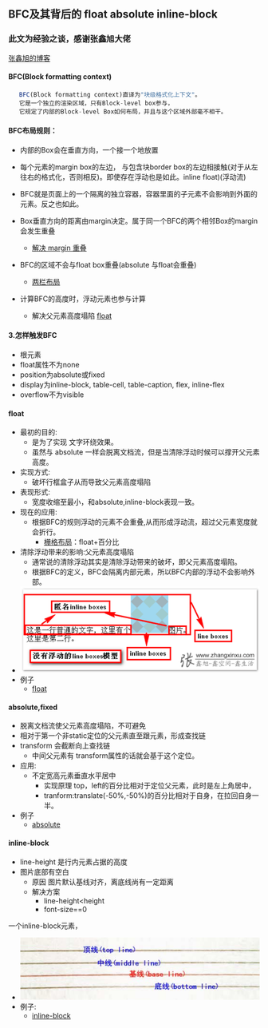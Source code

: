 ## BFC及其背后的 float absolute inline-block

### 此文为经验之谈，感谢张鑫旭大佬

[张鑫旭的博客](https://www.zhangxinxu.com/wordpress/)

#### BFC(Block formatting context)
```js
   BFC(Block formatting context)直译为"块级格式化上下文"。
   它是一个独立的渲染区域，只有Block-level box参与， 
   它规定了内部的Block-level Box如何布局，并且与这个区域外部毫不相干。
```
#### BFC布局规则：
  - 内部的Box会在垂直方向，一个接一个地放置
  - 每个元素的margin box的左边， 与包含块border box的左边相接触(对于从左往右的格式化，否则相反)。即使存在浮动也是如此。inline float)(浮动流)
  - BFC就是页面上的一个隔离的独立容器，容器里面的子元素不会影响到外面的元素。反之也如此。

  - Box垂直方向的距离由margin决定。属于同一个BFC的两个相邻Box的margin会发生重叠
    - [解决 margin 重叠](https://liubin915249126.github.io/BFC/bfc.html)
  - BFC的区域不会与float box重叠(absolute 与float会重叠)
    - [两栏布局](https://liubin915249126.github.io/BFC/bfc.html)
  - 计算BFC的高度时，浮动元素也参与计算
    - 解决父元素高度塌陷 [float](https://liubin915249126.github.io/BFC/float.html)

#### 3.怎样触发BFC
- 根元素
- float属性不为none
- position为absolute或fixed
- display为inline-block, table-cell, table-caption, flex, inline-flex
- overflow不为visible

#### float
- 最初的目的:
  - 是为了实现 文字环绕效果。
  - 虽然与 absolute 一样会脱离文档流，但是当清除浮动时候可以撑开父元素高度。
- 实现方式:
  - 破坏行框盒子从而导致父元素高度塌陷
- 表现形式:
  - 宽度收缩至最小，和absolute,inline-block表现一致。
- 现在的应用:
  - 根据BFC的规则浮动的元素不会重叠,从而形成浮动流，超过父元素宽度就会折行。
    - [栅格布局](https://liubin915249126.github.io/BFC/bfc.html)：float+百分比  
- 清除浮动带来的影响:父元素高度塌陷
  - 通常说的清除浮动其实是清除浮动带来的破坏，即父元素高度塌陷。
  - 根据BFC的定义，BFC会隔离内部元素，所以BFC内部的浮动不会影响外部。 
- ![line](./line.png)
- 例子
  - [float](https://liubin915249126.github.io/BFC/float.html)

#### absolute,fixed
- 脱离文档流使父元素高度塌陷，不可避免
- 相对于第一个非static定位的父元素直至跟元素，形成查找链
- transform 会截断向上查找链
  - 中间父元素有 transform属性的话就会基于这个定位。
- 应用:
  - 不定宽高元素垂直水平居中
    - 实现原理 top，left的百分比相对于定位父元素，此时是左上角居中，
    - tranform:translate(-50%,-50%)的百分比相对于自身，在拉回自身一半。
- 例子  
  - [absolute](https://liubin915249126.github.io/BFC/absolute.html)  

#### inline-block

- line-height 是行内元素占据的高度
- 图片底部有空白
  - 原因 图片默认基线对齐，离底线尚有一定距离
  - 解决方案
    - line-height<height
    - font-size==0

一个inline-block元素，
<!-- 如果里面有inline内联元素，或者overflow是visible，其基线就是元素里面最后一行内联元素的基线
否则该元素的基线就是其margin底边缘。 -->
- ![baseLine](./baseLine.jpg)
- 例子:
  - [inline-block](https://liubin915249126.github.io/BFC/inline-block.html)

<!-- - [原文地址](https://github.com/liubin915249126/javascript/blob/master/bybit/BFC/README.md) BFC及其背后的 float absolute inline-block
- 另外我的博客地址 [blog](https://github.com/liubin915249126/javascript)会经常分享 最近的学习内容，项目中遇到的问题及解决方案 -->